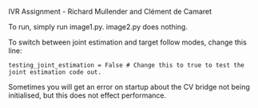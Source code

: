 IVR Assignment - Richard Mullender and Clément de Camaret

To run, simply run image1.py. image2.py does nothing.

To switch between joint estimation and target follow modes, change this line:

`testing_joint_estimation = False # Change this to true to test the joint estimation code out.`

Sometimes you will get an error on startup about the CV bridge not being initialised, but this does not effect performance.

